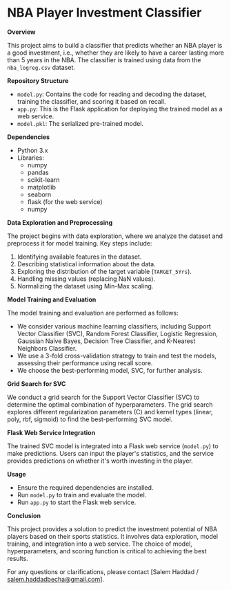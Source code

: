 # NBA Player Investment Classifier

**Overview**

This project aims to build a classifier that predicts whether an NBA player is a good investment, i.e., whether they are likely to have a career lasting more than 5 years in the NBA. The classifier is trained using data from the `nba_logreg.csv` dataset.

**Repository Structure**

- `model.py`: Contains the code for reading and decoding the dataset, training the classifier, and scoring it based on recall.
- `app.py`: This is the Flask application for deploying the trained model as a web service.
- `model.pkl`: The serialized pre-trained model.


**Dependencies**

- Python 3.x
- Libraries:
  - numpy
  - pandas
  - scikit-learn
  - matplotlib
  - seaborn
  - flask (for the web service)
  - numpy


**Data Exploration and Preprocessing**

The project begins with data exploration, where we analyze the dataset and preprocess it for model training. Key steps include:

1. Identifying available features in the dataset.
2. Describing statistical information about the data.
3. Exploring the distribution of the target variable (`TARGET_5Yrs`).
4. Handling missing values (replacing NaN values).
5. Normalizing the dataset using Min-Max scaling.

**Model Training and Evaluation**

The model training and evaluation are performed as follows:

- We consider various machine learning classifiers, including Support Vector Classifier (SVC), Random Forest Classifier, Logistic Regression, Gaussian Naive Bayes, Decision Tree Classifier, and K-Nearest Neighbors Classifier.
- We use a 3-fold cross-validation strategy to train and test the models, assessing their performance using recall score.
- We choose the best-performing model, SVC, for further analysis.

**Grid Search for SVC**

We conduct a grid search for the Support Vector Classifier (SVC) to determine the optimal combination of hyperparameters. The grid search explores different regularization parameters (C) and kernel types (linear, poly, rbf, sigmoid) to find the best-performing SVC model.

**Flask Web Service Integration**

The trained SVC model is integrated into a Flask web service (`model.py`) to make predictions. Users can input the player's statistics, and the service provides predictions on whether it's worth investing in the player.

**Usage**

- Ensure the required dependencies are installed.
- Run `model.py` to train and evaluate the model.
- Run `app.py` to start the Flask web service.

**Conclusion**

This project provides a solution to predict the investment potential of NBA players based on their sports statistics. It involves data exploration, model training, and integration into a web service. The choice of model, hyperparameters, and scoring function is critical to achieving the best results.

For any questions or clarifications, please contact [Salem Haddad / salem.haddadbecha@gmail.com].

 
